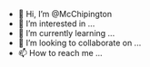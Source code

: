 - 👋 Hi, I’m @McChipington
- 👀 I’m interested in ...
- 🌱 I’m currently learning ...
- 💞️ I’m looking to collaborate on ...
- 📫 How to reach me ...

<!---
McChipington/McChipington is a ✨ special ✨ repository because its `README.md` (this file) appears on your GitHub profile.
You can click the Preview link to take a look at your changes.
--->
